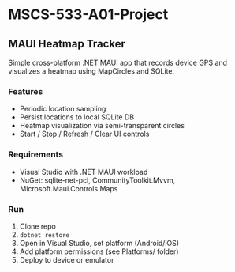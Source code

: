 # MSCS-533-A01-Project

## MAUI Heatmap Tracker
Simple cross-platform .NET MAUI app that records device GPS and visualizes a heatmap using MapCircles and SQLite.

### Features
- Periodic location sampling
- Persist locations to local SQLite DB
- Heatmap visualization via semi-transparent circles
- Start / Stop / Refresh / Clear UI controls

### Requirements
- Visual Studio with .NET MAUI workload
- NuGet: sqlite-net-pcl, CommunityToolkit.Mvvm, Microsoft.Maui.Controls.Maps

### Run
1. Clone repo
2. `dotnet restore`
3. Open in Visual Studio, set platform (Android/iOS)
4. Add platform permissions (see Platforms/ folder)
5. Deploy to device or emulator

